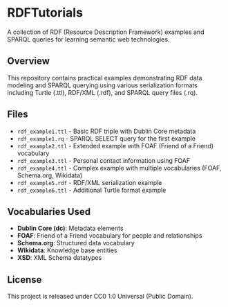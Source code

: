 # RDFTutorials

A collection of RDF (Resource Description Framework) examples and SPARQL queries for learning semantic web technologies.

## Overview

This repository contains practical examples demonstrating RDF data modeling and SPARQL querying using various serialization formats including Turtle (.ttl), RDF/XML (.rdf), and SPARQL query files (.rq).

## Files

- `rdf_example1.ttl` - Basic RDF triple with Dublin Core metadata
- `rdf_example1.rq` - SPARQL SELECT query for the first example
- `rdf_example2.ttl` - Extended example with FOAF (Friend of a Friend) vocabulary
- `rdf_example3.ttl` - Personal contact information using FOAF
- `rdf_example4.ttl` - Complex example with multiple vocabularies (FOAF, Schema.org, Wikidata)
- `rdf_example5.rdf` - RDF/XML serialization example
- `rdf_example6.ttl` - Additional Turtle format example

## Vocabularies Used

- **Dublin Core (dc)**: Metadata elements
- **FOAF**: Friend of a Friend vocabulary for people and relationships
- **Schema.org**: Structured data vocabulary
- **Wikidata**: Knowledge base entities
- **XSD**: XML Schema datatypes

## License

This project is released under CC0 1.0 Universal (Public Domain).
